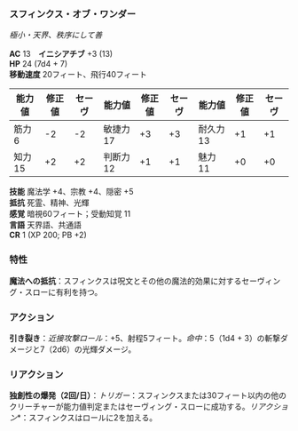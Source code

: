### スフィンクス・オブ・ワンダー
*極小・天界、秩序にして善*

**AC** 13　**イニシアチブ** +3 (13)  
**HP** 24 (7d4 + 7)  
**移動速度** 20フィート、飛行40フィート

| 能力値 | 修正値 | セーヴ | 能力値 | 修正値 | セーヴ | 能力値 | 修正値 | セーヴ |
|--------|--------|--------|--------|--------|--------|--------|--------|--------|
| 筋力6 | -2 | -2 | 敏捷力17 | +3 | +3 | 耐久力13 | +1 | +1 |
| 知力15 | +2 | +2 | 判断力12 | +1 | +1 | 魅力11 | +0 | +0 |

**技能** 魔法学 +4、宗教 +4、隠密 +5  
**抵抗** 死霊、精神、光輝  
**感覚** 暗視60フィート；受動知覚 11  
**言語** 天界語、共通語  
**CR** 1 (XP 200; PB +2)

### 特性

**魔法への抵抗**：スフィンクスは呪文とその他の魔法的効果に対するセーヴィング・スローに有利を持つ。

### アクション

**引き裂き**：*近接攻撃ロール*：+5、射程5フィート。*命中*：5（1d4 + 3）の斬撃ダメージと7（2d6）の光輝ダメージ。

### リアクション

**独創性の爆発（2回/日）**：*トリガー*：スフィンクスまたは30フィート以内の他のクリーチャーが能力値判定またはセーヴィング・スローに成功する。*リアクション**：スフィンクスはロールに2を加える。